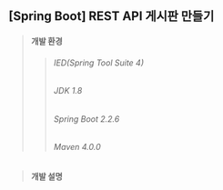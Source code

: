 ## [Spring Boot] REST API 게시판 만들기
> #### 개발 환경
>> ###### IED(Spring Tool Suite 4) 
>> ###### JDK 1.8
>> ###### Spring Boot 2.2.6
>> ###### Maven 4.0.0

> #### 개발 설명
>> ###### 
